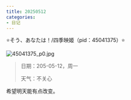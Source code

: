```yaml
---
title: 20250512
categories:
- 日记
---
```

⭐そう、あなたは！/四季映姬（pid：45041375）⭐

![45041375_p0.jpg](https://byyw-oss1.oss-cn-hangzhou.aliyuncs.com/img/2025/05/10-50561a5169aee77d76d117eefee67639-45041375_p0.jpg.webp)

>日期：205-05-12，周一
>
>天气：不关心

希望明天能有点改变。
